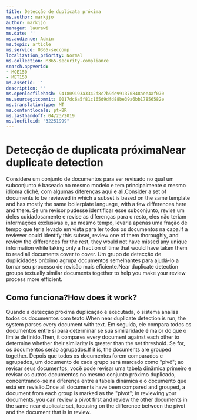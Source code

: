 ```yaml
---
title: Detecção de duplicata próxima
ms.author: markjjo
author: markjjo
manager: laurawi
ms.date: ''
ms.audience: Admin
ms.topic: article
ms.service: O365-seccomp
localization_priority: Normal
ms.collection: M365-security-compliance
search.appverid:
- MOE150
- MET150
ms.assetid: ''
description: ''
ms.openlocfilehash: 941809193a3342d8c7b9de991370848aee4af070
ms.sourcegitcommit: 0017dc6a5f81c165d9dfd88be39a6bb17856582e
ms.translationtype: MT
ms.contentlocale: pt-BR
ms.lasthandoff: 04/23/2019
ms.locfileid: "32251999"
---
```

# <a name="near-duplicate-detection"></a><span data-ttu-id="cfdca-102">Detecção de duplicata próxima</span><span class="sxs-lookup"><span data-stu-id="cfdca-102">Near duplicate detection</span></span>

<span data-ttu-id="cfdca-103">Considere um conjunto de documentos para ser revisado no qual um subconjunto é baseado no mesmo modelo e tem principalmente o mesmo idioma clichê, com algumas diferenças aqui e ali.</span><span class="sxs-lookup"><span data-stu-id="cfdca-103">Consider a set of documents to be reviewed in which a subset is based on the same template and has mostly the same boilerplate language, with a few differences here and there.</span></span> <span data-ttu-id="cfdca-104">Se um revisor pudesse identificar esse subconjunto, revise um deles cuidadosamente e revise as diferenças para o resto, eles não teriam informações exclusivas e, ao mesmo tempo, levaria apenas uma fração de tempo que teria levado em vista para ler todos os documentos na capa.</span><span class="sxs-lookup"><span data-stu-id="cfdca-104">If a reviewer could identify this subset, review one of them thoroughly, and review the differences for the rest, they would not have missed any unique information while taking only a fraction of time that would have taken them to read all documents cover to cover.</span></span> <span data-ttu-id="cfdca-105">Um grupo de detecção de duplicidades próximo agrupa documentos semelhantes para ajudá-lo a tornar seu processo de revisão mais eficiente.</span><span class="sxs-lookup"><span data-stu-id="cfdca-105">Near duplicate detection groups textually similar documents together to help you make your review process more efficient.</span></span>

## <a name="how-does-it-work"></a><span data-ttu-id="cfdca-106">Como funciona?</span><span class="sxs-lookup"><span data-stu-id="cfdca-106">How does it work?</span></span>

<span data-ttu-id="cfdca-107">Quando a detecção próxima duplicação é executada, o sistema analisa todos os documentos com texto.</span><span class="sxs-lookup"><span data-stu-id="cfdca-107">When near duplicate detection is run, the system parses every document with text.</span></span> <span data-ttu-id="cfdca-108">Em seguida, ele compara todos os documentos entre si para determinar se sua similaridade é maior do que o limite definido.</span><span class="sxs-lookup"><span data-stu-id="cfdca-108">Then, it compares every document against each other to determine whether their similarity is greater than the set threshold.</span></span> <span data-ttu-id="cfdca-109">Se for, os documentos serão agrupados.</span><span class="sxs-lookup"><span data-stu-id="cfdca-109">If it is, the documents are grouped together.</span></span> <span data-ttu-id="cfdca-110">Depois que todos os documentos forem comparados e agrupados, um documento de cada grupo será marcado como "pivô"; ao revisar seus documentos, você pode revisar uma tabela dinâmica primeiro e revisar os outros documentos no mesmo conjunto próximo duplicado, concentrando-se na diferença entre a tabela dinâmica e o documento que está em revisão.</span><span class="sxs-lookup"><span data-stu-id="cfdca-110">Once all documents have been compared and grouped, a document from each group is marked as the "pivot"; in reviewing your documents, you can review a pivot first and review the other documents in the same near duplicate set, focusing on the difference between the pivot and the document that is in review.</span></span>